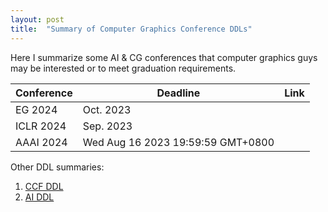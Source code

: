 ```yaml
---
layout: post
title:  "Summary of Computer Graphics Conference DDLs"
---
```


Here I summarize some AI & CG conferences that computer graphics guys may be interested or to meet graduation requirements. 

| Conference | Deadline | Link | 
|---|---|---| 
| EG 2024  |  Oct. 2023 |   | 
| ICLR 2024  | Sep. 2023 |   | 
| AAAI 2024  | Wed Aug 16 2023 19:59:59 GMT+0800 |   | 


Other DDL summaries: 
1. [CCF DDL](https://ccfddl.github.io/)
2. [AI DDL](https://aideadlin.es/?sub=ML,CV,NLP,RO,SP,DM)

